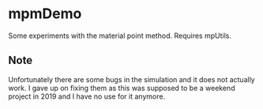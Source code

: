 # mpmDemo

Some experiments with the material point method. Requires mpUtils. 

## Note

Unfortunately there are some bugs in the simulation and it does not actually work. I gave up on fixing them as this was supposed to be a weekend project in 2019 and I have no use for it anymore.
